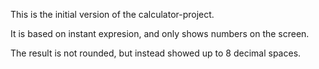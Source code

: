This is the initial version of the calculator-project.

It is based on instant expresion, and only shows numbers on the screen.

The result is not rounded, but instead showed up to 8 decimal spaces.
